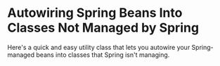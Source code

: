 # Autowiring Spring Beans Into Classes Not Managed by Spring
Here's a quick and easy utility class that lets you autowire your Spring-managed beans into classes that Spring isn't managing.
